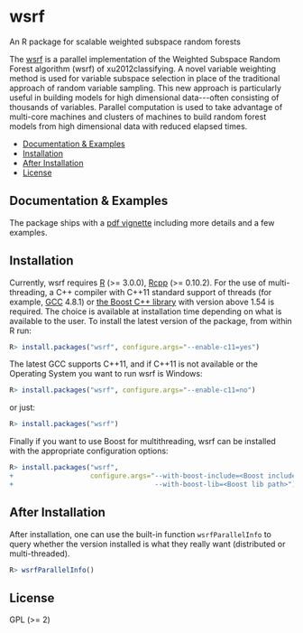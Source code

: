 # wsrf #

An R package for scalable weighted subspace random forests

The [wsrf](http://cran.r-project.org/web/packages/wsrf/index.html) is
a parallel implementation of the Weighted Subspace Random Forest
algorithm (wsrf) of xu2012classifying.  A novel variable weighting
method is used for variable subspace selection in place of the
traditional approach of random variable sampling.  This new approach
is particularly useful in building models for high dimensional
data---often consisting of thousands of variables.  Parallel
computation is used to take advantage of multi-core machines and
clusters of machines to build random forest models from high
dimensional data with reduced elapsed times.


* [Documentation & Examples](#documentation-&-examples)
* [Installation](#installation)
* [After Installation](#after-installation)
* [License](#license)


## Documentation & Examples ##

The package ships with a
[pdf vignette](http://cran.r-project.org/web/packages/wsrf/wsrf.pdf)
including more details and a few examples.


## Installation ##

Currently, wsrf requires [R](http://www.r-project.org/) (>= 3.0.0),
[Rcpp](http://cran.r-project.org/web/packages/Rcpp/index.html)
(>= 0.10.2).  For the use of multi-threading, a C++ compiler with
C++11 standard support of threads (for example,
[GCC](http://gcc.gnu.org/) 4.8.1) or
[the Boost C++ library](http://www.boost.org/) with version above 1.54
is required. The choice is available at installation time depending on
what is available to the user.  To install the latest version of the
package, from within R run:

```R
R> install.packages("wsrf", configure.args="--enable-c11=yes")
```

The latest GCC supports C++11, and if C++11 is not available or the
Operating System you want to run wsrf is Windows:

```R
R> install.packages("wsrf", configure.args="--enable-c11=no")
```

or just:

```R
R> install.packages("wsrf")
```

Finally if you want to use Boost for multithreading, wsrf can be
installed with the appropriate configuration options:

```R
R> install.packages("wsrf", 
+                   configure.args="--with-boost-include=<Boost include path>
+                                   --with-boost-lib=<Boost lib path>")
```

## After Installation ##

After installation, one can use the built-in function
`wsrfParallelInfo` to query whether the version installed is what they
really want (distributed or multi-threaded).

```R
R> wsrfParallelInfo()
```


## License ##

GPL (>= 2)
